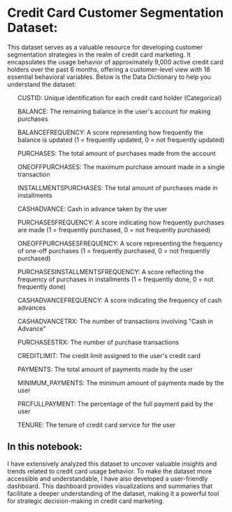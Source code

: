 # Credit Card Customer Segmentation Dataset:

This dataset serves as a valuable resource for developing customer segmentation strategies in the realm of credit card marketing. It encapsulates the usage behavior of approximately 9,000 active credit card holders over the past 6 months, offering a customer-level view with 18 essential behavioral variables. Below is the Data Dictionary to help you understand the dataset:

<ol>
CUSTID: Unique identification for each credit card holder (Categorical) 
  
BALANCE: The remaining balance in the user's account for making purchases

BALANCEFREQUENCY: A score representing how frequently the balance is updated (1 = frequently updated, 0 = not frequently updated)

PURCHASES: The total amount of purchases made from the account

ONEOFFPURCHASES: The maximum purchase amount made in a single transaction

INSTALLMENTSPURCHASES: The total amount of purchases made in installments

CASHADVANCE: Cash in advance taken by the user

PURCHASESFREQUENCY: A score indicating how frequently purchases are made (1 = frequently purchased, 0 = not frequently purchased)

ONEOFFPURCHASESFREQUENCY: A score representing the frequency of one-off purchases (1 = frequently purchased, 0 = not frequently purchased)

PURCHASESINSTALLMENTSFREQUENCY: A score reflecting the frequency of purchases in installments (1 = frequently done, 0 = not frequently done)

CASHADVANCEFREQUENCY: A score indicating the frequency of cash advances

CASHADVANCETRX: The number of transactions involving "Cash in Advance"

PURCHASESTRX: The number of purchase transactions

CREDITLIMIT: The credit limit assigned to the user's credit card

PAYMENTS: The total amount of payments made by the user

MINIMUM_PAYMENTS: The minimum amount of payments made by the user

PRCFULLPAYMENT: The percentage of the full payment paid by the user

TENURE: The tenure of credit card service for the user

</ol>

## In this notebook:
I have extensively analyzed this dataset to uncover valuable insights and trends related to credit card usage behavior. To make the dataset more accessible and understandable, I have also developed a user-friendly dashboard. This dashboard provides visualizations and summaries that facilitate a deeper understanding of the dataset, making it a powerful tool for strategic decision-making in credit card marketing.

